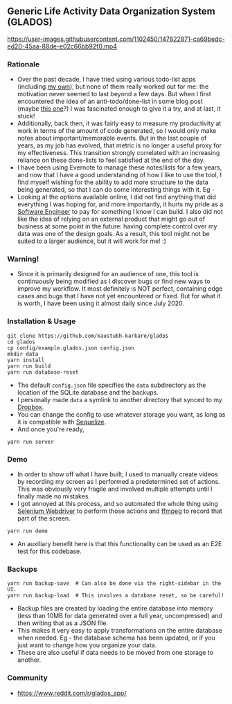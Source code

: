 ## Generic Life Activity Data Organization System (GLADOS)

https://user-images.githubusercontent.com/1102450/147822871-ca69bedc-ed20-45aa-88de-e02c66bb92f0.mp4

### Rationale
* Over the past decade, I have tried using various todo-list apps (including [my own](https://github.com/kaustubh-karkare/todolist)), but none of them really worked out for me: the motivation never seemed to last beyond a few days. But when I first encountered the idea of an anti-todo/done-list in some blog post (maybe [this one](https://www.fastcompany.com/3034785/why-an-anti-to-do-list-might-be-the-secret-to-productivity)?) I was fascinated enough to give it a try, and at last, it stuck!
* Additionally, back then, it was fairly easy to measure my productivity at work in terms of the amount of code generated, so I would only make notes about important/memorable events. But in the last couple of years, as my job has evolved, that metric is no longer a useful proxy for my effectiveness. This transition strongly correlated with an increasing reliance on these done-lists to feel satisfied at the end of the day.
* I have been using Evernote to manage these notes/lists for a few years, and now that I have a good understanding of how I like to use the tool, I find myself wishing for the ability to add more structure to the data being generated, so that I can do some interesting things with it. Eg -
* Looking at the options available online, I did not find anything that did everything I was hoping for, and more importantly, it hurts my pride as a [Software Engineer](https://www.linkedin.com/in/kaustubh-karkare/) to pay for something I know I can build. I also did not like the idea of relying on an external product that might go out of business at some point in the future: having complete control over my data was one of the design goals. As a result, this tool might not be suited to a larger audience, but it will work for me! :)

### Warning!

* Since it is primarily designed for an audience of one, this tool is continuously being modified as I discover bugs or find new ways to improve my workflow. It most definitely is NOT perfect, containing edge cases and bugs that I have not yet encountered or fixed. But for what it is worth, I have been using it almost daily since July 2020.

### Installation & Usage

```
git clone https://github.com/kaustubh-karkare/glados
cd glados
cp config/example.glados.json config.json
mkdir data
yarn install
yarn run build
yarn run database-reset
```

* The default `config.json` file specifies the `data` subdirectory as the location of the SQLite database and the backups.
* I personally made `data` a symlink to another directory that synced to my [Dropbox](https://www.dropbox.com/).
* You can change the config to use whatever storage you want, as long as it is compatible with [Sequelize](https://sequelize.org/).
* And once you're ready,

```
yarn run server
```

### Demo

* In order to show off what I have built, I used to manually create videos by recording my screen as I performed a predetermined set of actions. This was obviously very fragile and involved multiple attempts until I finally made no mistakes.
* I got annoyed at this process, and so automated the whole thing using [Selenium Webdriver](https://www.selenium.dev/selenium/docs/api/javascript/index.html) to perform those actions and [ffmpeg](https://www.ffmpeg.org/) to record that part of the screen.

```
yarn run demo
```

* An auxiliary benefit here is that this functionality can be used as an E2E test for this codebase.

### Backups

```
yarn run backup-save  # Can also be done via the right-sidebar in the UI.
yarn run backup-load  # This involves a database reset, so be careful!
```

* Backup files are created by loading the entire database into memory (less than 10MB for data generated over a full year, uncompressed) and then writing that as a JSON file.
* This makes it very easy to apply transformations on the entire database when needed. Eg - the database schema has been updated, or if you just want to change how you organize your data.
* These are also useful if data needs to be moved from one storage to another.

### Community

* https://www.reddit.com/r/glados_app/
